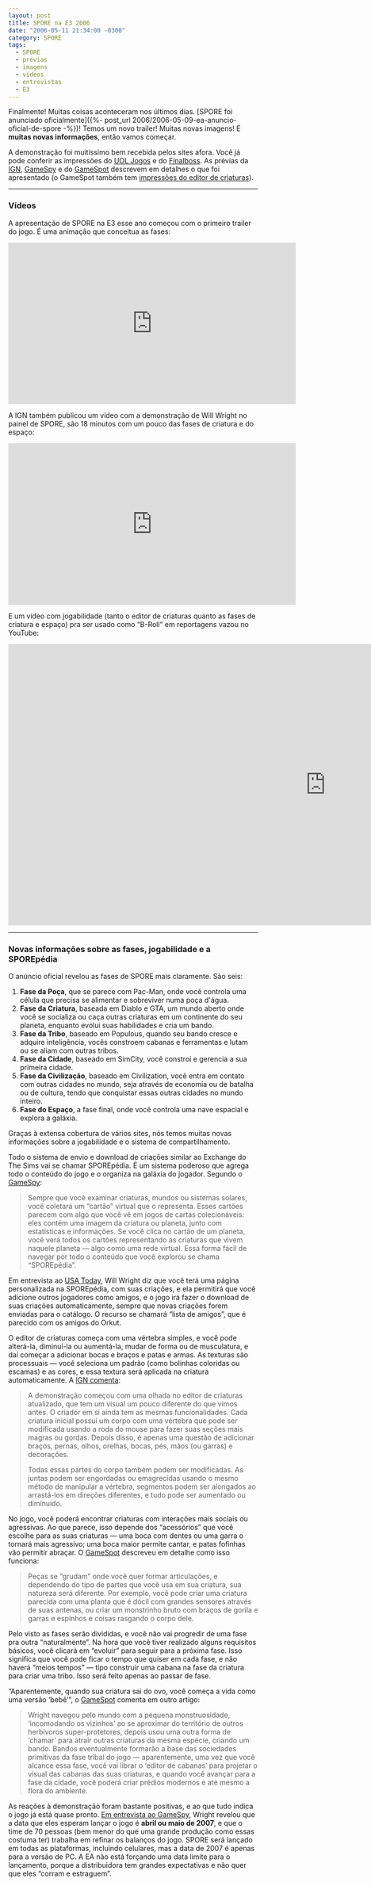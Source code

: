 ```yaml
---
layout: post
title: SPORE na E3 2006
date: "2006-05-11 21:34:00 -0300"
category: SPORE
tags: 
  - SPORE
  - prévias
  - imagens
  - vídeos
  - entrevistas
  - E3
---
```


Finalmente! Muitas coisas aconteceram nos últimos dias. [SPORE foi anunciado oficialmente]({%- post_url 2006/2006-05-09-ea-anuncio-oficial-de-spore -%})! Temos um novo trailer! Muitas novas imagens! E **muitas novas informações**, então vamos começar.

A demonstração foi muitíssimo bem recebida pelos sites afora. Você já pode conferir as impressões do [UOL Jogos](http://jogos.uol.com.br/e3/pc/ultnot/2006/05/11/ult3426u62.jhtm) e do [Finalboss](http://finalboss.uol.com.br/fb5/ctu.asp?cid=32190). As prévias da [IGN](http://pc.ign.com/articles/707/707245p1.html), [GameSpy](http://pc.gamespy.com/pc/spore/707514p1.html) e do [GameSpot](http://www.gamespot.com/pc/strategy/spore/news.html?sid=6150117) descrevem em detalhes o que foi apresentado (o GameSpot também tem [impressões do editor de criaturas](http://www.gamespot.com/pc/strategy/spore/news.html?sid=6150118)).

---

### Vídeos

A apresentação de SPORE na E3 esse ano começou com o primeiro trailer do jogo. É uma animação que conceitua as fases:

<iframe width="580" height="326" src="https://www.youtube.com/embed/2edxjODgK9o" frameborder="0" allow="accelerometer; autoplay; encrypted-media; gyroscope; picture-in-picture" allowfullscreen></iframe>

A IGN também publicou um vídeo com a demonstração de Will Wright no painel de SPORE, são 18 minutos com um pouco das fases de criatura e do espaço:

<iframe width="580" height="326" src="https://www.youtube.com/embed/Fz0vGa5WVu8" frameborder="0" allow="accelerometer; autoplay; encrypted-media; gyroscope; picture-in-picture" allowfullscreen></iframe>

E um vídeo com jogabilidade (tanto o editor de criaturas quanto as fases de criatura e espaço) pra ser usado como “B-Roll” em reportagens vazou no YouTube:

<iframe width="1280" height="568" src="https://www.youtube.com/embed/WHaulHxmO4A" frameborder="0" allow="accelerometer; autoplay; encrypted-media; gyroscope; picture-in-picture" allowfullscreen></iframe>

---

### Novas informações sobre as fases, jogabilidade e a SPOREpédia

O anúncio oficial revelou as fases de SPORE mais claramente. São seis:

1. **Fase da Poça**, que se parece com Pac-Man, onde você controla uma célula que precisa se alimentar e sobreviver numa poça d'água.
2. **Fase da Criatura**, baseada em Diablo e GTA, um mundo aberto onde você se socializa ou caça outras criaturas em um continente do seu planeta, enquanto evolui suas habilidades e cria um bando.
3. **Fase da Tribo**, baseado em Populous, quando seu bando cresce e adquire inteligência, vocês constroem cabanas e ferramentas e lutam ou se aliam com outras tribos.
4. **Fase da Cidade**, baseado em SimCity, você constroi e gerencia a sua primeira cidade.
5. **Fase da Civilização**, baseado em Civilization, você entra em contato com outras cidades no mundo, seja através de economia ou de batalha ou de cultura, tendo que conquistar essas outras cidades no mundo inteiro.
6. **Fase do Espaço**, a fase final, onde você controla uma nave espacial e explora a galáxia.

Graças à extensa cobertura de vários sites, nós temos muitas novas informações sobre a jogabilidade e o sistema de compartilhamento. 

Todo o sistema de envio e download de criações similar ao Exchange do The Sims vai se chamar SPOREpédia. É um sistema poderoso que agrega todo o conteúdo do jogo e o organiza na galáxia do jogador. Segundo o [GameSpy](http://pc.gamespy.com/pc/spore/707514.html):

> Sempre que você examinar criaturas, mundos ou sistemas solares, você coletará um “cartão” virtual que o representa. Esses cartões parecem com algo que você vê em jogos de cartas colecionáveis: eles contém uma imagem da criatura ou planeta, junto com estatísticas e informações. Se você clica no cartão de um planeta, você verá todos os cartões representando as criaturas que vivem naquele planeta — algo como uma rede virtual. Essa forma fácil de navegar por todo o conteúdo que você explorou se chama “SPOREpédia”.

Em entrevista ao [USA Today](http://www.usatoday.com/tech/gaming/2006-05-08-spore-played_x.htm?csp=34), Will Wright diz que você terá uma página personalizada na SPOREpédia, com suas criações, e ela permitirá que você adicione outros jogadores como amigos, e o jogo irá fazer o download de suas criações automaticamente, sempre que novas criações forem enviadas para o catálogo. O recurso se chamará “lista de amigos”, que é parecido com os amigos do Orkut.

O editor de criaturas começa com uma vértebra simples, e você pode alterá-la, diminuí-la ou aumentá-la, mudar de forma ou de musculatura, e daí começar a adicionar bocas e braços e patas e armas. As texturas são processuais — você seleciona um padrão (como bolinhas coloridas ou escamas) e as cores, e essa textura será aplicada na criatura automaticamente. A [IGN comenta](https://www.ign.com/articles/2006/05/10/e3-2006-spore-demo-and-hands-on-impressions):

> A demonstração começou com uma olhada no editor de criaturas atualizado, que tem um visual um pouco diferente do que vimos antes. O criador em si ainda tem as mesmas funcionalidades. Cada criatura inicial possui um corpo com uma vértebra que pode ser modificada usando a roda do mouse para fazer suas seções mais magras ou gordas. Depois disso, é apenas uma questão de adicionar braços, pernas, olhos, orelhas, bocas, pés, mãos (ou garras) e decorações.
>
> Todas essas partes do corpo também podem ser modificadas. As juntas podem ser engordadas ou emagrecidas usando o mesmo método de manipular a vértebra, segmentos podem ser alongados ao arrastá-los em direções diferentes, e tudo pode ser aumentado ou diminuído.

No jogo, você poderá encontrar criaturas com interações mais sociais ou agressivas. Ao que parece, isso depende dos “acessórios” que você escolhe para as suas criaturas — uma boca com dentes ou uma garra o tornará mais agressivo; uma boca maior permite cantar, e patas fofinhas vão permitir abraçar. O [GameSpot](http://www.gamespot.com/pc/strategy/spore/news.html?sid=6150118) descreveu em detalhe como isso funciona:

> Peças se “grudam” onde você quer formar articulações, e dependendo do tipo de partes que você usa em sua criatura, sua natureza será diferente. Por exemplo, você pode criar uma criatura parecida com uma planta que é dócil com grandes sensores através de suas antenas, ou criar um monstrinho bruto com braços de gorila e garras e espinhos e coisas rasgando o corpo dele.

Pelo visto as fases serão divididas, e você não vai progredir de uma fase pra outra “naturalmente”. Na hora que você tiver realizado alguns requisitos básicos, você clicará em “evoluir” para seguir para a próxima fase. Isso significa que você pode ficar o tempo que quiser em cada fase, e não haverá “meios tempos” — tipo construir uma cabana na fase da criatura para criar uma tribo. Isso será feito apenas ao passar de fase.

“Aparentemente, quando sua criatura sai do ovo, você começa a vida como uma versão ‘bebê’”, o [GameSpot](http://www.gamespot.com/pc/strategy/spore/news.html?sid=6150117) comenta em outro artigo:

> Wright navegou pelo mundo com a pequena monstruosidade, ‘incomodando os vizinhos’ ao se aproximar do território de outros herbívoros super-protetores, depois usou uma outra forma de ‘chamar’ para atrair outras criaturas da mesma espécie, criando um bando. Bandos eventualmente formarão a base das sociedades primitivas da fase tribal do jogo — aparentemente, uma vez que você alcance essa fase, você vai librar o ‘editor de cabanas’ para projetar o visual das cabanas das suas criaturas, e quando você avançar para a fase da cidade, você poderá criar prédios modernos e até mesmo a flora do ambiente.

As reações à demonstração foram bastante positivas, e ao que tudo indica o jogo já está quase pronto. [Em entrevista ao GameSpy](http://pc.gamespy.com/pc/spore/707976p1.html), Wright revelou que a data que eles esperam lançar o jogo é **abril ou maio de 2007**, e que o time de 70 pessoas (bem menor do que uma grande produção como essas costuma ter) trabalha em refinar os balanços do jogo. SPORE será lançado em todas as plataformas, incluindo celulares, mas a data de 2007 é apenas para a versão de PC. A EA não está forçando uma data limite para o lançamento, porque a distribuidora tem grandes expectativas e não quer que eles “corram e estraguem”.